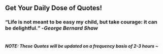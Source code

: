 ## Get Your Daily Dose of Quotes!
### <q>Life is not meant to be easy my child, but take courage: it can be delightful.</q> -<em>George Bernard Shaw</em> <br><br>
##### NOTE: These Quotes will be updated on a frequency basis of 2-3 hours ~
